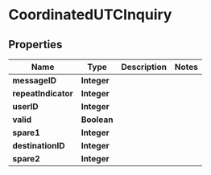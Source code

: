 

# CoordinatedUTCInquiry


## Properties

| Name | Type | Description | Notes |
|------------ | ------------- | ------------- | -------------|
|**messageID** | **Integer** |  |  |
|**repeatIndicator** | **Integer** |  |  |
|**userID** | **Integer** |  |  |
|**valid** | **Boolean** |  |  |
|**spare1** | **Integer** |  |  |
|**destinationID** | **Integer** |  |  |
|**spare2** | **Integer** |  |  |




